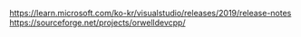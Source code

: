 https://learn.microsoft.com/ko-kr/visualstudio/releases/2019/release-notes
https://sourceforge.net/projects/orwelldevcpp/
